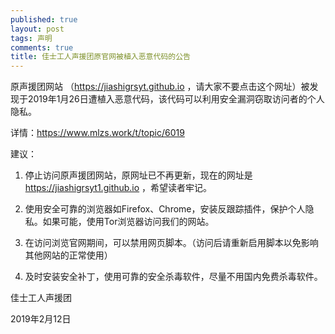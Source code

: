 ```yaml
---
published: true
layout: post
tags: 声明
comments: true
title: 佳士工人声援团原官网被植入恶意代码的公告
---
```


原声援团网站 （https://jiashigrsyt.github.io ，请大家不要点击这个网址）被发现于2019年1月26日遭植入恶意代码，该代码可以利用安全漏洞窃取访问者的个人隐私。

详情：https://www.mlzs.work/t/topic/6019
  
建议：
1. 停止访问原声援团网站，原网址已不再更新，现在的网址是 https://jiashigrsyt1.github.io ，希望读者牢记。
  
2. 使用安全可靠的浏览器如Firefox、Chrome，安装反跟踪插件，保护个人隐私。如果可能，使用Tor浏览器访问我们的网站。
  
3. 在访问浏览官网期间，可以禁用网页脚本。（访问后请重新启用脚本以免影响其他网站的正常使用）
  
4. 及时安装安全补丁，使用可靠的安全杀毒软件，尽量不用国内免费杀毒软件。


佳士工人声援团

2019年2月12日
